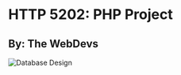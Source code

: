 # HTTP 5202: PHP Project
## By: The WebDevs

![Database Design](https://github.com/alexsxnchez/TheWebDevs/PHP_Project/main/images/database_design/Database_Design.png?raw=true)